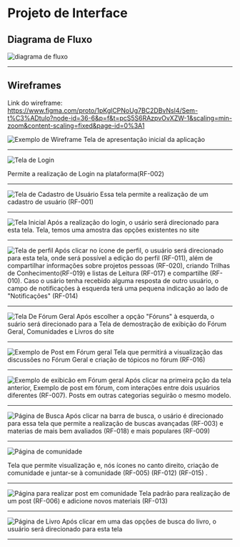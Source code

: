 
# Projeto de Interface


## Diagrama de Fluxo

![diagrama de fluxo](https://github.com/user-attachments/assets/5660a2a0-5bfd-4f0a-afb9-8bbab17e5dd0)

<hr>

## Wireframes

Link do wireframe: https://www.figma.com/proto/1pKglCPNoUg7BC2DBvNsl4/Sem-t%C3%ADtulo?node-id=36-6&p=f&t=pcS5S6RAzpvOvXZW-1&scaling=min-zoom&content-scaling=fixed&page-id=0%3A1




![Exemplo de Wireframe](img/homepage.png)
Tela de apresentação inicial da aplicação

<hr>

![Tela de Login](img/login.png)

Permite a realização de Login na plataforma(RF-002)
<hr>

![Tela de Cadastro de Usuário](img/Tela-Cadastro.png)
Essa tela permite a realização de um cadastro de usuário (RF-001)

<hr>

![Tela Inicial](img/tela-Feed.png)
Após a realização do login, o usário será direcionado para esta tela. Tela, temos uma amostra das opções existentes no site


<hr>

![Tela de perfil](img/Perfil.png)
Após clicar no ícone de perfil, o usuário será direcionado para esta tela, onde será possível a edição do perfil (RF-011), além de compartilhar informações sobre projetos pessoas (RF-020), criando Trilhas de Conhecimento(RF-019) e listas de Leitura (RF-017) e compartilhe (RF-010).
Caso o usário tenha recebido alguma resposta de outro usuário, o campo de notificações à esquerda terá uma pequena indicação ao lado de "Notificações" (RF-014)

<hr>

![Tela De Fórum Geral](img/tela-exibicao-geral.png)
Após escolher a opção "Fóruns" à esquerda, o suário será direcionado para a Tela de demostração de exibição do Fórum Geral, Comunidades e Livros do site

<hr>

![Exemplo de Post em Fórum geral](img/tela-exibicao-forum.png)
Tela que permitirá a visualização das discussões no Fórum Geral e criação de tópicos no fórum (RF-016)

<hr>



![Exemplo de exibicão em Fórum geral](img/tela-post-forum.png)
Após clicar na primeira pção da tela anterior, Exemplo de post em fórum, com interações entre dois usuários diferentes (RF-007). Posts em outras categorias seguirão o mesmo modelo.

<hr>


![Página de Busca](img/Tela-Busca.png)
Após clicar na barra de busca, o usário é direcionado para essa tela que permite a realização de buscas avançadas (RF-003) e materias de mais bem avaliados (RF-018) e mais populares (RF-009)
<hr>

![Página de comunidade](img/Tela-Comunidade.png)

Tela que permite visualização e, nós ícones no canto direito, criação de comunidade e juntar-se à comunidade (RF-005) (RF-012) (RF-015) .
<hr>

![Página para realizar post em comunidade](img/Tela-Post.png)
Tela padrão para realização de um post (RF-006) e adicione novos materiais (RF-013)

<hr>


![Página de Livro](img/Tela-Livro.png)
Após clicar em uma das opções de busca do livro, o usuário será direcionado para esta tela
<hr>
